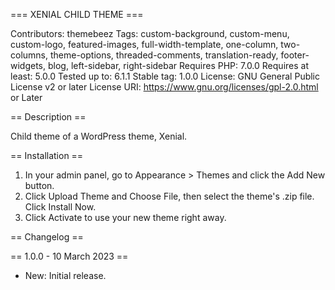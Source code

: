 === XENIAL CHILD THEME ===

Contributors: themebeez
Tags: custom-background, custom-menu, custom-logo, featured-images, full-width-template, one-column, two-columns, theme-options, threaded-comments, translation-ready, footer-widgets, blog, left-sidebar, right-sidebar
Requires PHP: 7.0.0
Requires at least: 5.0.0
Tested up to: 6.1.1
Stable tag: 1.0.0
License: GNU General Public License v2 or later
License URI: https://www.gnu.org/licenses/gpl-2.0.html or Later


== Description ==

Child theme of a WordPress theme, Xenial.


== Installation ==

1. In your admin panel, go to Appearance > Themes and click the Add New button.
2. Click Upload Theme and Choose File, then select the theme's .zip file. Click Install Now.
3. Click Activate to use your new theme right away.


== Changelog ==

== 1.0.0 - 10 March 2023 ==

- New: Initial release.